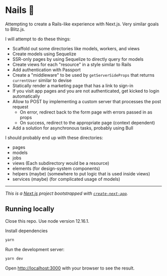 # Nails 💅

Attempting to create a Rails-like experience with Next.js. Very similar goals to Blitz.js.

I will attempt to do these things:

- Scaffold out some directories like models, workers, and views
- Create models using Sequelize
- SSR-only pages by using Sequelize to directly query for models
- Create views for each "resource" in a style similar to Rails
- Add authentication with Passport
- Create a "middleware" to be used by `getServerSideProps` that returns `currentUser` similar to devise
- Statically render a marketing page that has a link to sign-in
- If you visit app pages and you are not authenticated, get kicked to login automatically
- Allow to POST by implementing a custom server that processes the post request
  - On error, redirect back to the form page with errors passed in as props
  - On success, redirect to the appropriate page (context dependent)
- Add a solution for asynchronous tasks, probably using Bull

I should probably end up with these directories:

- pages
- models
- jobs
- views (Each subdirectory would be a resource)
- elements (for design-system components)
- helpers (maybe) (somewhere to put logic that is used inside views)
- services (maybe) (for complicated usage of models)

---

_This is a [Next.js](https://nextjs.org/) project bootstrapped with [`create-next-app`](https://github.com/zeit/next.js/tree/canary/packages/create-next-app)._

## Running locally

Close this repo. Use node version 12.16.1.

Install dependencies

```bash
yarn
```

Run the development server:

```bash
yarn dev
```

Open [http://localhost:3000](http://localhost:3000) with your browser to see the result.
